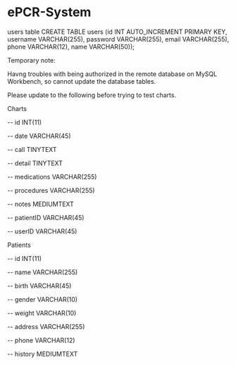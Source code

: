 # ePCR-System

users table
CREATE TABLE users (id INT AUTO_INCREMENT PRIMARY KEY, username VARCHAR(255), password VARCHAR(255), email VARCHAR(255), phone VARCHAR(12), name VARCHAR(50));

Temporary note:

Havng troubles with being authorized in the remote database on MySQL Workbench, so cannot update the database tables.

Please update to the following before trying to test charts.

Charts

-- id           INT(11)

-- date         VARCHAR(45)

-- call         TINYTEXT

-- detail       TINYTEXT

-- medications  VARCHAR(255)

-- procedures   VARCHAR(255)

-- notes        MEDIUMTEXT

-- patientID    VARCHAR(45)

-- userID       VARCHAR(45)

Patients

-- id           INT(11)

-- name         VARCHAR(255)

-- birth        VARCHAR(45)

-- gender       VARCHAR(10)

-- weight       VARCHAR(10)

-- address      VARCHAR(255)

-- phone        VARCHAR(12)

-- history      MEDIUMTEXT
